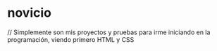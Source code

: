 # novicio
// Simplemente son mis proyectos y pruebas para irme iniciando en la programación, viendo primero HTML y CSS